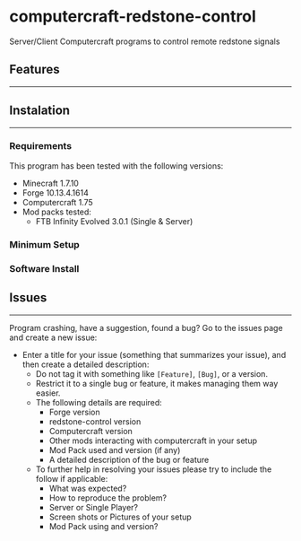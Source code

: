 # computercraft-redstone-control
Server/Client Computercraft programs to control remote redstone signals

## Features
----------------------

## Instalation
----------------------

### Requirements
This program has been tested with the following versions:
* Minecraft 1.7.10
* Forge 10.13.4.1614
* Computercraft 1.75
* Mod packs tested:
	* FTB Infinity Evolved 3.0.1 (Single & Server)

### Minimum Setup

### Software Install

## Issues
----------------------
Program crashing, have a suggestion, found a bug? 
Go to the issues page and create a new issue:
* Enter a title for your issue (something that summarizes your issue), and then create a detailed description:
	* Do not tag it with something like `[Feature]`, `[Bug]`, or a version.
	* Restrict it to a single bug or feature, it makes managing them way easier.
	* The following details are required:
		* Forge version
        * redstone-control version
        * Computercraft version
        * Other mods interacting with computercraft in your setup
        * Mod Pack used and version (if any)
        * A detailed description of the bug or feature
    * To further help in resolving your issues please try to include the follow if applicable:
        * What was expected?
        * How to reproduce the problem?
        * Server or Single Player?
        * Screen shots or Pictures of your setup
        * Mod Pack using and version?
